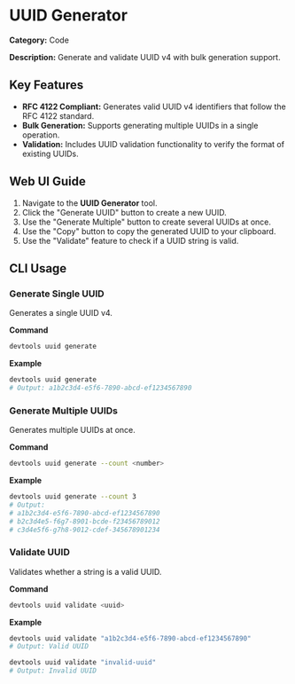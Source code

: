 # UUID Generator

**Category:** Code

**Description:** Generate and validate UUID v4 with bulk generation support.

## Key Features
- **RFC 4122 Compliant:** Generates valid UUID v4 identifiers that follow the RFC 4122 standard.
- **Bulk Generation:** Supports generating multiple UUIDs in a single operation.
- **Validation:** Includes UUID validation functionality to verify the format of existing UUIDs.

## Web UI Guide
1.  Navigate to the **UUID Generator** tool.
2.  Click the "Generate UUID" button to create a new UUID.
3.  Use the "Generate Multiple" button to create several UUIDs at once.
4.  Use the "Copy" button to copy the generated UUID to your clipboard.
5.  Use the "Validate" feature to check if a UUID string is valid.

## CLI Usage

### Generate Single UUID
Generates a single UUID v4.

**Command**
```bash
devtools uuid generate
```

**Example**
```bash
devtools uuid generate
# Output: a1b2c3d4-e5f6-7890-abcd-ef1234567890
```

### Generate Multiple UUIDs
Generates multiple UUIDs at once.

**Command**
```bash
devtools uuid generate --count <number>
```

**Example**
```bash
devtools uuid generate --count 3
# Output:
# a1b2c3d4-e5f6-7890-abcd-ef1234567890
# b2c3d4e5-f6g7-8901-bcde-f23456789012
# c3d4e5f6-g7h8-9012-cdef-345678901234
```

### Validate UUID
Validates whether a string is a valid UUID.

**Command**
```bash
devtools uuid validate <uuid>
```

**Example**
```bash
devtools uuid validate "a1b2c3d4-e5f6-7890-abcd-ef1234567890"
# Output: Valid UUID

devtools uuid validate "invalid-uuid"
# Output: Invalid UUID